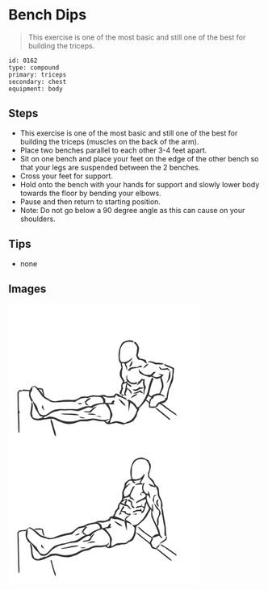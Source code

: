 # Bench Dips
> This exercise is one of the most basic and still one of the best for building the triceps.

``` 
id: 0162 
type: compound 
primary: triceps 
secondary: chest 
equipment: body 
``` 

## Steps

 - This exercise is one of the most basic and still one of the best for building the triceps (muscles on the back of the arm).
 - Place two benches parallel to each other 3-4 feet apart.
 - Sit on one bench and place your feet on the edge of the other bench so that your legs are suspended between the 2 benches.
 - Cross your feet for support.
 - Hold onto the bench with your hands for support and slowly lower body towards the floor by bending your elbows.
 - Pause and then return to starting position.
 - Note: Do not go below a 90 degree angle as this can cause on your shoulders.

## Tips

 - none

## Images

<svg width="284pt" height="208pt" viewBox="0 0 284 208" xmlns="http://www.w3.org/2000/svg">
  <g fill="#FFF">
    <path d="M0 0h284v208H0V0m169.21 57.87c-5.84 8.43-6.79 19.37-4.22 29.13.43.28 1.28.84 1.7 1.12.12 2.31.64 4.56 1.29 6.76-1.36 3.19-2.85 6.52-2.53 10.07.08 3.9 2.85 6.89 4.62 10.14-.76 2.96-3.25 5.56-2.38 8.78.9 3.22-2.04 5.69-2.63 8.69.73.92 1.48 1.82 2.26 2.71 1.72-2.68.7-6.29 2.97-8.74-.27-2.04-.78-4.05-.85-6.11 1.76-1.53 4.04-2.24 6.2-3.02-.7 3.08-1.62 6.12-1.91 9.28-.33 2.92-2.83 5.92-1.06 8.81-1.92-.22-4-1.28-5.8-.01l2.93.59c-.73.47-1.47.94-2.21 1.41-2.39-1.91-5.21-4.65-8.55-3.71-.99.94-1.81 2.04-2.7 3.08-3.12.06-6.21.85-9.34.53-1.75-.51-3.36-1.38-5.1-1.92-2.94.2-5.79 1.39-8.78 1.05-4.35-.43-8.83-.68-13.03.79-3.91 1.4-8.18-.21-12.11 1.14-2.67 1.18-4.97 3.13-7.83 3.91-3.59 1.38-7.46.42-11.18.55-6.37-.27-12.64 1.01-18.9 1.99-6.46.64-11.21-4.34-16.53-7.08-.59-3.73-1.63-7.36-2.38-11.05-2.28-1.07-4.76-1.61-7.29-1.39-1.46-1.14-2.93-2.25-4.41-3.36-1.45.35-2.92.61-4.3 1.19-1.49 1.49-2.38 3.45-3.59 5.15-3.54-.33-7.09-.65-10.64-.77l-.48 2.08c3.49-.2 6.99.16 10.48.17-.13 2.39-.3 4.78-.39 7.18 1.31 3.2 2.14 6.67 4.65 9.22.35-.83.69-1.67 1.03-2.51-2.33-3.74-5.37-8.72-2.39-12.95 1.57-2.01 1.76-4.55 1.92-7 .83-.16 2.51-.47 3.34-.63 3.45 3.87 6.83 7.84 9.48 12.31 2.57 4.25 7.28 6.22 11.36 8.64 3.58 3.15 8.66 2.47 13.06 2.41 8.66-.77 17.37-.93 26.05-.51 5.21-4.22 11.99-7.13 18.81-5.82 5.83-2.6 12.49-2.1 18.67-1.34 3.73.94 4.27 5.03 4.63 8.24-6.23.91-12.71 1.59-18.2 4.93-4.13.17-8.49-.11-12.33 1.7-3.44 1.26-6.83 3.25-10.61 3.02-5.67-.28-11.34-.04-17.01.08-6.5-.39-13.49-.67-19.21 2.99-4.39 2.63-9.19 8-14.73 5.24-3.63-.99-4.52-4.98-5.52-8.07-.46-4.87-4.31-8.37-6.98-12.16-.26.96-.53 2.03.1 2.92 1.41 2.93 2.78 5.91 3.54 9.1 3.01 3.1 3.8 7.8 7.29 10.49.85.78 4.06-.2 3.33 1.55-4.71 1.87-10.54 3.41-14.81-.27-.25-1.5-.45-3.03-.61-4.55-.18.13-.53.39-.7.52.61-4.52 1.28-9.04 1.55-13.6.28-2.05-1.13-3.61-2.34-5.04 1.02 5.8-1.23 11.37-1.49 17.1-.32 3.32 1.74 6.31 4.08 8.45 3.79 2.1 8.34 2.28 12.52 1.43 5.94-1.23 12.02-2.05 18.1-1.75 2.84.68 5.01 2.86 7.77 3.75 5.82 1.98 11.71 4.84 18.02 3.61 5.38.14 9.9-3.33 15.18-3.69 3.78-.43 7.64.47 11.37-.5 2.8-.7 5.62-1.98 8.56-1.25 3.96.78 7.86 1.97 11.96 1.75 3.28-.79 4.11 3.48 7.04 3.84 4.42.85 8.66-.87 12.95-1.59 3.65.52 7.08 2.03 10.76 2.43.95 1.84 1.09.78.9-.67 4.96-1.28 10.39-1.4 14.38-5.04 1.42-2.31 3.23-4.39 4.49-6.8.99-3.14 1.1-6.73 3.61-9.15l.12-2.69c3.88-3.19 6.76-7.33 10.04-11.09 1.87 1.58 5.12 2.87 4.58 5.87.04 1.41.07 2.83.09 4.25 5.24 1.24 12.97.84 14.75-5.32 4.33.81 7.2 4.46 10.78 6.71 5.33 3.48 10.19 7.69 15.81 10.72-.67-2.91-3.6-4.09-5.73-5.75-5.87-3.93-11.29-8.47-17.18-12.36 1.92-.66 3.96-1.1 5.72-2.16 1.27-1.33 2.32-2.86 3.52-4.26.04-4.56 1.94-8.9 1.93-13.5 2.15-3.73 3.12-7.99 5.08-11.82 2.19-4.52.99-9.59 2.1-14.33.4-2.12.35-4.28.42-6.43-4.73-2.22-9.46-4.5-14.37-6.26-.13.21-.39.63-.52.83 2.67 4.5 9.05 3.56 12.79 6.84-.4 5.56-.1 11.37-2.29 16.62-1.32 3.16-1.88 6.57-3.13 9.76-2.33 5.43-2.82 11.4-3.89 17.16-.43-.35-1.29-1.06-1.72-1.41l-.2 3.75c-2.75 1.95-6.2 2.36-9.3 3.46-2.16 1.55-3.34 4.05-4.82 6.19-2.61.06-5.21.17-7.81.1-.84-3.55.1-7.01 1.18-10.38 2.02-.76 3.75-1.98 4.07-4.29 3.12-2.22 7.07-2.47 10.73-1.78 1.9.57 3.69 2.13 5.77 1.21-2.11-1.33-4.34-2.45-6.54-3.62.96-4.14 4.85-7.29 4.3-11.79.37-4.39-1.55-8.43-2.88-12.5 1.1-1.41 2.17-2.85 3.21-4.31-2.74-.14-5.41-.72-8.06-1.37 1.45 1.04 2.97 1.97 4.47 2.95-3.99 2.23-9.34 3.15-13.09-.07 1.77-1.73 3.57-3.48 4.74-5.69-3.26-.55-5.15 2.24-7.09 4.31-3.44.57-6.98.53-10.26-.77-2.14-1.47-3.99-3.3-6.06-4.87-.52-.96-1.05-1.9-1.59-2.84-.04 2.26-.01 4.84 1.82 6.48 4.16 3.19 9.39 4.19 14.25 5.84 4.26-3.17 7.62 3.37 12.05 2.33.94-.36 2.82-1.07 3.76-1.43.43 3.02 1.18 5.97 2.12 8.87 1.2 5.14-1.79 9.68-3.51 14.29-4.44-.13-8.81 1.32-12.06 4.4-1.19-.89-2.37-1.77-3.59-2.61 2.11-7.41 3.31-15.1 6.45-22.15.93-1.24-.22-3.76-1.91-2.94-1.88 3.42-2.65 7.44-4.17 11.08-1.35 11.46-6.55 22.22-14.01 30.95-.86 1.33-2.52 1.35-3.88 1.76-2.23-5.63-7.52-8.77-12.65-11.38-.77.47-1.53.95-2.29 1.43.59.43 1.77 1.3 2.35 1.73.05 5.01-.36 10.05.26 15.05 1.01-4.52 1.09-9.22 2.61-13.62 4.47 2.22 6.89 6.65 9.72 10.52-1.54 5.36-3.64 10.93-8.03 14.63-2.71 2.71-6.66 3.28-9.86 5.21-4.5-.49-8.62-2.94-13.2-2.71-3.03 0-5.65 1.75-8.46 2.64-1.54-5.12 4.55-9.09 2.68-14.21-1.49-4.84-3.61-9.49-5.86-14.02 2.94.51 5.92.68 8.89.25-.3-.78-.6-1.55-.89-2.32.23-.98 3.2-2.73.58-2.97-2.03-1.35-2.87 2.33-4.25 3.31-2.95.3-5.93.56-8.8-.42-.01-1.67-.05-3.34-.08-5-1.31-1.49-2.63-2.96-4.02-4.36 2.71.74 5.41 1.57 8.21 1.95 3.31.43 6.64-.82 9.9.18.51-1.48 1.31-2.82 2.32-4.01 1.62 1.41 3.39 2.72 5.57 3.04 3.86.64 6.96 3.21 10.64 4.39l-2.23-3.22c-1.46-.48-2.93-.93-4.41-1.32.11-.69.33-2.07.45-2.76 1.77.15 3.52.44 5.28.7-.4-.7-1.21-2.1-1.61-2.8.83-2.36 1.85-4.64 2.94-6.89 3.34 1.47 3.24 6.03 6.59 7.31-.32-4.17-3.36-7.64-7.44-8.49.09-2.03.24-4.07.45-6.1 1.48 1.18 2.96 2.38 4.32 3.71.72.03 2.15.11 2.87.14-1.49-2.42-3.93-3.92-6.36-5.26-.4-1.01-.79-2.02-1.17-3.03-1.39.6-2.77 1.23-4.12 1.9 1.64-3.76-2.58-5.62-3.26-8.93-.56-3.74-.24-7.56.71-11.21.77-2.81-.59-5.59-1.06-8.33.88 0 2.64.01 3.52.02 1.8 1.77 1.65 4.75 3.33 6.71.09.85.27 2.53.37 3.37 1.74-2.81.61-6.34-1.17-8.84 3.18-3.31 9.37-4.65 9.42-10.11-3.68 4.87-10.11 8.46-16.21 6.54-3.78-5.22-1.71-12.08-1.41-18.01 1.21-3.93 3.14-8.02 6.83-10.19a15.32 15.32 0 0 1 12.27-.38c.44-1.07.75-2.18 1.09-3.28l-.45 1.36c-5.51-3.24-11.82-.94-16.77 2.17m17.01-.11c2.46 2.06 4.92 4.71 5.15 8.08-.49 3.54-.31 7.23-1.61 10.62.77 2.1 1.48 4.24 2.65 6.17 2.27.84 4.79.8 7.03 1.77 2.28 1.22 3.6 3.9 6.16 4.63.1-2.02-1.01-3.75-1.75-5.54-3.02-.82-6.04-1.66-9.12-2.24-.87-1.55-1.76-3.09-2.65-4.63 1.34-3.41 1.82-7.07 2.03-10.71-.47-3.7-2.96-6.81-5.55-9.34-.78.39-1.56.78-2.34 1.19m-2.07 26.58c-1.84 3.07-3.67 6.19-4.83 9.58 4.28-.81 5.27-5.88 4.83-9.58m22.42 2.26c1.79.29 3.59.41 5.38.72 3.01.96 5.73 3.13 9.05 2.82 3.35-.27 7.04.99 10.05-.99-3.86-1.35-7.92-1.29-11.92-1.59-4.12-1.21-8.36-3.29-12.56-.96m-6.04 9.59c3.01-1.9 5.72-4.34 7.85-7.19-3.87.58-6.6 3.64-7.85 7.19m-10.32-1.45l.08-1.07c-3.06.76-6.33.29-9.3 1.35-1.46 1.26-2.65 2.79-3.92 4.23.62.14 1.86.43 2.48.57 1.33-1.05 2.65-2.12 3.94-3.23 5.73-.47 11.19-2.99 16.98-2.39-1.82-.21-2.89-1.09-3.21-2.65-2.38 1.01-4.73 2.06-7.05 3.19m33.3-1.57c.75 1.58 1.36 3.24 2.36 4.68 3.46.45 6.99.46 10.43-.22 1.09.94 2.2 1.86 3.35 2.74-1.67 6.09-1.35 12.86-5.35 18.12 2.54-1.6 3.79-4.4 5.27-6.89 1.77-3.18 1.02-6.94 1.13-10.4-1.38-1.89-2.49-3.99-4.06-5.74-3.03.66-6.08 1.25-9.2 1.02a11.619 11.619 0 0 0-3.93-3.31m-46.95 22.32c1.32.85 2.59 1.78 3.78 2.81 3.66 1.51 8.2 2.53 11.51-.34-.61-.49-1.22-.98-1.82-1.46-2.79 1.8-6.22.72-9.17-.01-1.51-1.74-2.89-3.58-4.49-5.24.06-1.94.09-3.88.02-5.81-1.72 3.25-1.64 6.86.17 10.05m15.47.19c.39.64.76 1.28 1.13 1.92-.96 1.23-1.9 2.48-2.78 3.77 3.8-1.46 6.69-4.5 8.75-7.94.45.54.9 1.08 1.36 1.62-2.07 4.18 1.77 7.92.63 12.07-.34 2.49-.4 5-.47 7.51l1.25-.05c.18-3.71.71-7.44 2.59-10.69-2.83-3.35-2.25-7.68-1.94-11.71l.27-.21-2.43.52c-3.7-3.46-4.29 4.81-8.36 3.19m-7.72 11.72c2.88 3.56 8.03 2.33 10.72-.8 2.18-.04 4.43-.3 6.21-1.73-2.41-.36-4.83-.51-7.26-.68-2.2 3.36-6.06 3.48-9.67 3.21m-171 5.75c.06 10.29.52 20.57.46 30.86.71 9.12.58 18.29.94 27.43h1.57c-.04-9.19.11-18.38-.73-27.54 1.05-1.38 1.68-3.43.04-4.62-.48-7.43-.24-14.88-.42-22.31.07-1.83-.22-3.76.45-5.5.71-2.07 3.41-.79 4.92-1.29-.52-.66-1.03-1.32-1.55-1.98-2.92-.13-5.63 1.94-5.68 4.95m171.71-.12c3.59 1.21 7.19.21 10.04-2.12 1.55 1.06 3.08 2.68 5.13 1.74a189.56 189.56 0 0 1-4.23-4.28c-3.2 2.59-7.2 3.28-10.94 4.66m-3.4 7.53c3.37-2.27 7.98-3.33 10.19-6.93-4.21.83-8.06 3.11-10.19 6.93m-67.12 4.47c-1.12-.01-2.24-.03-3.35-.04l2.72.07-3.09 3.41c1.18-.91 2.27-1.95 3.34-2.99-.76 3.34 1.72 6.37 5.18 5.47-1.4-1.32-3.18-2.32-4.07-4.1 1.73-2.27 4.21-3.75 6.44-5.46l.16-1.9c-2.78 1.32-5.97 2.54-7.33 5.54m48.77-4c2.75 4.27 6.06 8.43 10.61 10.87-.15-.57-.46-1.69-.62-2.25-2.86-3.34-6.04-6.57-9.99-8.62m-60.98 7.61c2.47.58 5.16 1.01 7.45-.37-2.43-1.29-5.07-.64-7.45.37m-51.47 1.61c-.47 1.21-.94 2.43-1.42 3.65 1.23 1.8 2.54 3.55 3.84 5.31-.78-3-1.67-5.96-2.42-8.96m166.88 4.24c6.62 6.54 14.42 11.73 21.29 17.99.56-.04 1.67-.11 2.23-.15-4.71-4.87-10.4-8.64-15.49-13.08-2.53-1.79-4.62-4.79-8.03-4.76M62.87 171.24c-.06.94-.16 2.81-.21 3.74 1.39 5.4 3.16 10.69 4.55 16.08.64 2.16.96 4.73 3.15 5.96.63-4.55-1.68-8.76-2.68-13.09-1.54-4.25-1.61-9.23-4.81-12.69z"/>
    <path d="M45.06 126.74c1.45.34 2.91.68 4.37 1.01.79 2.86 1.55 5.72 2.32 8.58-1.44-3.72-4.22-6.55-6.69-9.59zM204.71 142.25c1.1-1.82 2.13-3.69 3.37-5.43 1.48.9 2.88 1.95 4.28 2.99-.75.71-1.5 1.41-2.24 2.12-.24 1.35-.48 2.71-.74 4.06-1.55-1.26-3.09-2.53-4.67-3.74zM124.83 154.19c5.87-3.31 12.4-5.82 19.27-5.14 2.91 3.92 6.48 7.9 7 12.97.8 3.04.03 6.11-.58 9.11-2.87.5-5.66 1.46-8.58 1.66-4.75-.05-9.29-1.7-14.01-2.01-5.01-.57-9.85 1.4-14.85 1.19-2.56.07-5.22-.3-7.68.61-7.23 2.94-15.34 3.13-22.94 1.73-6.8-1.36-12.48-6.21-19.56-6.52-3.61-1-6.43 2.92-9.95 2.1-.2-.35-.59-1.06-.78-1.41 6.63-1.23 11.07-7.18 17.72-8.31 3.03-.52 5.96-2.01 9.09-1.71 5.34.38 10.68-.51 16.02.07 3.63-.03 7.34 1.98 10.86.34 3.12-1.3 6.42-2.17 9.47-3.64 3.28-1.6 7.26-1.33 10.42.42-1.94 1.07-3.45 2.69-5.12 4.11-3.13.42-6.32-.06-9.46.38 3.45 1.53 7.26 1.49 10.95 1.66 1.41-1.5 2.74-3.08 4.09-4.63 2.09-1.24 3.66-3.11 5.27-4.88-1.24.54-3.73 1.63-4.97 2.17l1.08.87c-.92-.38-1.85-.76-2.76-1.14m-47.43 9.23c6.98 2.17 14.39 1.14 21.54 2.07 2.08.25 4.19.27 6.28.17-4.04-2.14-8.76-2.16-13.21-2.28-4.87-.01-9.74-.16-14.61.04m39.32.57c4.45.91 9.04 1 13.57 1.2-3.97-2.63-9.13-1.89-13.57-1.2m13.7 2.97c2.3.86 4.69 1.45 7.11 1.87l.12-.96c-2.41-.28-4.8-1.83-7.23-.91m-25.37 1.06c2.33 2.61 6.09 2.21 9.26 2.61-2.64-2.03-6.1-2.21-9.26-2.61zM144.33 174.65c2.14-.96 4.22-2.06 6.35-3.06-.65 2.19-2.34 3.65-3.95 5.13l-2.4-2.07z"/>
  </g>
  <g fill="#333">
    <path d="M169.21 57.87c4.95-3.11 11.26-5.41 16.77-2.17l.45-1.36c-.34 1.1-.65 2.21-1.09 3.28a15.32 15.32 0 0 0-12.27.38c-3.69 2.17-5.62 6.26-6.83 10.19-.3 5.93-2.37 12.79 1.41 18.01 6.1 1.92 12.53-1.67 16.21-6.54-.05 5.46-6.24 6.8-9.42 10.11 1.78 2.5 2.91 6.03 1.17 8.84-.1-.84-.28-2.52-.37-3.37-1.68-1.96-1.53-4.94-3.33-6.71-.88-.01-2.64-.02-3.52-.02.47 2.74 1.83 5.52 1.06 8.33-.95 3.65-1.27 7.47-.71 11.21.68 3.31 4.9 5.17 3.26 8.93 1.35-.67 2.73-1.3 4.12-1.9.38 1.01.77 2.02 1.17 3.03 2.43 1.34 4.87 2.84 6.36 5.26-.72-.03-2.15-.11-2.87-.14-1.36-1.33-2.84-2.53-4.32-3.71-.21 2.03-.36 4.07-.45 6.1 4.08.85 7.12 4.32 7.44 8.49-3.35-1.28-3.25-5.84-6.59-7.31-1.09 2.25-2.11 4.53-2.94 6.89.4.7 1.21 2.1 1.61 2.8-1.76-.26-3.51-.55-5.28-.7-.12.69-.34 2.07-.45 2.76 1.48.39 2.95.84 4.41 1.32l2.23 3.22c-3.68-1.18-6.78-3.75-10.64-4.39-2.18-.32-3.95-1.63-5.57-3.04-1.01 1.19-1.81 2.53-2.32 4.01-3.26-1-6.59.25-9.9-.18-2.8-.38-5.5-1.21-8.21-1.95 1.39 1.4 2.71 2.87 4.02 4.36.03 1.66.07 3.33.08 5 2.87.98 5.85.72 8.8.42 1.38-.98 2.22-4.66 4.25-3.31 2.62.24-.35 1.99-.58 2.97.29.77.59 1.54.89 2.32-2.97.43-5.95.26-8.89-.25 2.25 4.53 4.37 9.18 5.86 14.02 1.87 5.12-4.22 9.09-2.68 14.21 2.81-.89 5.43-2.64 8.46-2.64 4.58-.23 8.7 2.22 13.2 2.71 3.2-1.93 7.15-2.5 9.86-5.21 4.39-3.7 6.49-9.27 8.03-14.63-2.83-3.87-5.25-8.3-9.72-10.52-1.52 4.4-1.6 9.1-2.61 13.62-.62-5-.21-10.04-.26-15.05-.58-.43-1.76-1.3-2.35-1.73.76-.48 1.52-.96 2.29-1.43 5.13 2.61 10.42 5.75 12.65 11.38 1.36-.41 3.02-.43 3.88-1.76 7.46-8.73 12.66-19.49 14.01-30.95 1.52-3.64 2.29-7.66 4.17-11.08 1.69-.82 2.84 1.7 1.91 2.94-3.14 7.05-4.34 14.74-6.45 22.15 1.22.84 2.4 1.72 3.59 2.61 3.25-3.08 7.62-4.53 12.06-4.4 1.72-4.61 4.71-9.15 3.51-14.29-.94-2.9-1.69-5.85-2.12-8.87-.94.36-2.82 1.07-3.76 1.43-4.43 1.04-7.79-5.5-12.05-2.33-4.86-1.65-10.09-2.65-14.25-5.84-1.83-1.64-1.86-4.22-1.82-6.48.54.94 1.07 1.88 1.59 2.84 2.07 1.57 3.92 3.4 6.06 4.87 3.28 1.3 6.82 1.34 10.26.77 1.94-2.07 3.83-4.86 7.09-4.31-1.17 2.21-2.97 3.96-4.74 5.69 3.75 3.22 9.1 2.3 13.09.07-1.5-.98-3.02-1.91-4.47-2.95 2.65.65 5.32 1.23 8.06 1.37-1.04 1.46-2.11 2.9-3.21 4.31 1.33 4.07 3.25 8.11 2.88 12.5.55 4.5-3.34 7.65-4.3 11.79 2.2 1.17 4.43 2.29 6.54 3.62-2.08.92-3.87-.64-5.77-1.21-3.66-.69-7.61-.44-10.73 1.78-.32 2.31-2.05 3.53-4.07 4.29-1.08 3.37-2.02 6.83-1.18 10.38 2.6.07 5.2-.04 7.81-.1 1.48-2.14 2.66-4.64 4.82-6.19 3.1-1.1 6.55-1.51 9.3-3.46l.2-3.75c.43.35 1.29 1.06 1.72 1.41 1.07-5.76 1.56-11.73 3.89-17.16 1.25-3.19 1.81-6.6 3.13-9.76 2.19-5.25 1.89-11.06 2.29-16.62-3.74-3.28-10.12-2.34-12.79-6.84.13-.2.39-.62.52-.83 4.91 1.76 9.64 4.04 14.37 6.26-.07 2.15-.02 4.31-.42 6.43-1.11 4.74.09 9.81-2.1 14.33-1.96 3.83-2.93 8.09-5.08 11.82.01 4.6-1.89 8.94-1.93 13.5-1.2 1.4-2.25 2.93-3.52 4.26-1.76 1.06-3.8 1.5-5.72 2.16 5.89 3.89 11.31 8.43 17.18 12.36 2.13 1.66 5.06 2.84 5.73 5.75-5.62-3.03-10.48-7.24-15.81-10.72-3.58-2.25-6.45-5.9-10.78-6.71-1.78 6.16-9.51 6.56-14.75 5.32-.02-1.42-.05-2.84-.09-4.25.54-3-2.71-4.29-4.58-5.87-3.28 3.76-6.16 7.9-10.04 11.09l-.12 2.69c-2.51 2.42-2.62 6.01-3.61 9.15-1.26 2.41-3.07 4.49-4.49 6.8-3.99 3.64-9.42 3.76-14.38 5.04.19 1.45.05 2.51-.9.67-3.68-.4-7.11-1.91-10.76-2.43-4.29.72-8.53 2.44-12.95 1.59-2.93-.36-3.76-4.63-7.04-3.84-4.1.22-8-.97-11.96-1.75-2.94-.73-5.76.55-8.56 1.25-3.73.97-7.59.07-11.37.5-5.28.36-9.8 3.83-15.18 3.69-6.31 1.23-12.2-1.63-18.02-3.61-2.76-.89-4.93-3.07-7.77-3.75-6.08-.3-12.16.52-18.1 1.75-4.18.85-8.73.67-12.52-1.43-2.34-2.14-4.4-5.13-4.08-8.45.26-5.73 2.51-11.3 1.49-17.1 1.21 1.43 2.62 2.99 2.34 5.04-.27 4.56-.94 9.08-1.55 13.6.17-.13.52-.39.7-.52.16 1.52.36 3.05.61 4.55 4.27 3.68 10.1 2.14 14.81.27.73-1.75-2.48-.77-3.33-1.55-3.49-2.69-4.28-7.39-7.29-10.49-.76-3.19-2.13-6.17-3.54-9.1-.63-.89-.36-1.96-.1-2.92 2.67 3.79 6.52 7.29 6.98 12.16 1 3.09 1.89 7.08 5.52 8.07 5.54 2.76 10.34-2.61 14.73-5.24 5.72-3.66 12.71-3.38 19.21-2.99 5.67-.12 11.34-.36 17.01-.08 3.78.23 7.17-1.76 10.61-3.02 3.84-1.81 8.2-1.53 12.33-1.7 5.49-3.34 11.97-4.02 18.2-4.93-.36-3.21-.9-7.3-4.63-8.24-6.18-.76-12.84-1.26-18.67 1.34-6.82-1.31-13.6 1.6-18.81 5.82-8.68-.42-17.39-.26-26.05.51-4.4.06-9.48.74-13.06-2.41-4.08-2.42-8.79-4.39-11.36-8.64-2.65-4.47-6.03-8.44-9.48-12.31-.83.16-2.51.47-3.34.63-.16 2.45-.35 4.99-1.92 7-2.98 4.23.06 9.21 2.39 12.95-.34.84-.68 1.68-1.03 2.51-2.51-2.55-3.34-6.02-4.65-9.22.09-2.4.26-4.79.39-7.18-3.49-.01-6.99-.37-10.48-.17l.48-2.08c3.55.12 7.1.44 10.64.77 1.21-1.7 2.1-3.66 3.59-5.15 1.38-.58 2.85-.84 4.3-1.19 1.48 1.11 2.95 2.22 4.41 3.36 2.53-.22 5.01.32 7.29 1.39.75 3.69 1.79 7.32 2.38 11.05 5.32 2.74 10.07 7.72 16.53 7.08 6.26-.98 12.53-2.26 18.9-1.99 3.72-.13 7.59.83 11.18-.55 2.86-.78 5.16-2.73 7.83-3.91 3.93-1.35 8.2.26 12.11-1.14 4.2-1.47 8.68-1.22 13.03-.79 2.99.34 5.84-.85 8.78-1.05 1.74.54 3.35 1.41 5.1 1.92 3.13.32 6.22-.47 9.34-.53.89-1.04 1.71-2.14 2.7-3.08 3.34-.94 6.16 1.8 8.55 3.71.74-.47 1.48-.94 2.21-1.41l-2.93-.59c1.8-1.27 3.88-.21 5.8.01-1.77-2.89.73-5.89 1.06-8.81.29-3.16 1.21-6.2 1.91-9.28-2.16.78-4.44 1.49-6.2 3.02.07 2.06.58 4.07.85 6.11-2.27 2.45-1.25 6.06-2.97 8.74-.78-.89-1.53-1.79-2.26-2.71.59-3 3.53-5.47 2.63-8.69-.87-3.22 1.62-5.82 2.38-8.78-1.77-3.25-4.54-6.24-4.62-10.14-.32-3.55 1.17-6.88 2.53-10.07-.65-2.2-1.17-4.45-1.29-6.76-.42-.28-1.27-.84-1.7-1.12-2.57-9.76-1.62-20.7 4.22-29.13M45.06 126.74c2.47 3.04 5.25 5.87 6.69 9.59-.77-2.86-1.53-5.72-2.32-8.58-1.46-.33-2.92-.67-4.37-1.01m159.65 15.51c1.58 1.21 3.12 2.48 4.67 3.74.26-1.35.5-2.71.74-4.06.74-.71 1.49-1.41 2.24-2.12-1.4-1.04-2.8-2.09-4.28-2.99-1.24 1.74-2.27 3.61-3.37 5.43m-79.88 11.94c.91.38 1.84.76 2.76 1.14l-1.08-.87c1.24-.54 3.73-1.63 4.97-2.17-1.61 1.77-3.18 3.64-5.27 4.88-1.35 1.55-2.68 3.13-4.09 4.63-3.69-.17-7.5-.13-10.95-1.66 3.14-.44 6.33.04 9.46-.38 1.67-1.42 3.18-3.04 5.12-4.11-3.16-1.75-7.14-2.02-10.42-.42-3.05 1.47-6.35 2.34-9.47 3.64-3.52 1.64-7.23-.37-10.86-.34-5.34-.58-10.68.31-16.02-.07-3.13-.3-6.06 1.19-9.09 1.71-6.65 1.13-11.09 7.08-17.72 8.31.19.35.58 1.06.78 1.41 3.52.82 6.34-3.1 9.95-2.1 7.08.31 12.76 5.16 19.56 6.52 7.6 1.4 15.71 1.21 22.94-1.73 2.46-.91 5.12-.54 7.68-.61 5 .21 9.84-1.76 14.85-1.19 4.72.31 9.26 1.96 14.01 2.01 2.92-.2 5.71-1.16 8.58-1.66.61-3 1.38-6.07.58-9.11-.52-5.07-4.09-9.05-7-12.97-6.87-.68-13.4 1.83-19.27 5.14m19.5 20.46l2.4 2.07c1.61-1.48 3.3-2.94 3.95-5.13-2.13 1-4.21 2.1-6.35 3.06z"/>
    <path d="M186.22 57.76c.78-.41 1.56-.8 2.34-1.19 2.59 2.53 5.08 5.64 5.55 9.34-.21 3.64-.69 7.3-2.03 10.71.89 1.54 1.78 3.08 2.65 4.63 3.08.58 6.1 1.42 9.12 2.24.74 1.79 1.85 3.52 1.75 5.54-2.56-.73-3.88-3.41-6.16-4.63-2.24-.97-4.76-.93-7.03-1.77-1.17-1.93-1.88-4.07-2.65-6.17 1.3-3.39 1.12-7.08 1.61-10.62-.23-3.37-2.69-6.02-5.15-8.08zM184.15 84.34c.44 3.7-.55 8.77-4.83 9.58 1.16-3.39 2.99-6.51 4.83-9.58zM206.57 86.6c4.2-2.33 8.44-.25 12.56.96 4 .3 8.06.24 11.92 1.59-3.01 1.98-6.7.72-10.05.99-3.32.31-6.04-1.86-9.05-2.82-1.79-.31-3.59-.43-5.38-.72zM200.53 96.19c1.25-3.55 3.98-6.61 7.85-7.19-2.13 2.85-4.84 5.29-7.85 7.19zM190.21 94.74c2.32-1.13 4.67-2.18 7.05-3.19.32 1.56 1.39 2.44 3.21 2.65-5.79-.6-11.25 1.92-16.98 2.39-1.29 1.11-2.61 2.18-3.94 3.23-.62-.14-1.86-.43-2.48-.57 1.27-1.44 2.46-2.97 3.92-4.23 2.97-1.06 6.24-.59 9.3-1.35l-.08 1.07zM223.51 93.17c1.55.8 2.87 1.92 3.93 3.31 3.12.23 6.17-.36 9.2-1.02 1.57 1.75 2.68 3.85 4.06 5.74-.11 3.46.64 7.22-1.13 10.4-1.48 2.49-2.73 5.29-5.27 6.89 4-5.26 3.68-12.03 5.35-18.12-1.15-.88-2.26-1.8-3.35-2.74-3.44.68-6.97.67-10.43.22-1-1.44-1.61-3.1-2.36-4.68zM176.56 115.49c-1.81-3.19-1.89-6.8-.17-10.05.07 1.93.04 3.87-.02 5.81 1.6 1.66 2.98 3.5 4.49 5.24 2.95.73 6.38 1.81 9.17.01.6.48 1.21.97 1.82 1.46-3.31 2.87-7.85 1.85-11.51.34a33.35 33.35 0 0 0-3.78-2.81z"/>
    <path d="M192.03 115.68c4.07 1.62 4.66-6.65 8.36-3.19l2.43-.52-.27.21c-.31 4.03-.89 8.36 1.94 11.71-1.88 3.25-2.41 6.98-2.59 10.69l-1.25.05c.07-2.51.13-5.02.47-7.51 1.14-4.15-2.7-7.89-.63-12.07-.46-.54-.91-1.08-1.36-1.62-2.06 3.44-4.95 6.48-8.75 7.94.88-1.29 1.82-2.54 2.78-3.77-.37-.64-.74-1.28-1.13-1.92z"/>
    <path d="M184.31 127.4c3.61.27 7.47.15 9.67-3.21 2.43.17 4.85.32 7.26.68-1.78 1.43-4.03 1.69-6.21 1.73-2.69 3.13-7.84 4.36-10.72.8zM13.31 133.15c.05-3.01 2.76-5.08 5.68-4.95.52.66 1.03 1.32 1.55 1.98-1.51.5-4.21-.78-4.92 1.29-.67 1.74-.38 3.67-.45 5.5.18 7.43-.06 14.88.42 22.31 1.64 1.19 1.01 3.24-.04 4.62.84 9.16.69 18.35.73 27.54h-1.57c-.36-9.14-.23-18.31-.94-27.43.06-10.29-.4-20.57-.46-30.86zM185.02 133.03c3.74-1.38 7.74-2.07 10.94-4.66 1.38 1.45 2.8 2.87 4.23 4.28-2.05.94-3.58-.68-5.13-1.74-2.85 2.33-6.45 3.33-10.04 2.12z"/>
    <path d="M181.62 140.56c2.13-3.82 5.98-6.1 10.19-6.93-2.21 3.6-6.82 4.66-10.19 6.93zM114.5 145.03c1.36-3 4.55-4.22 7.33-5.54l-.16 1.9c-2.23 1.71-4.71 3.19-6.44 5.46.89 1.78 2.67 2.78 4.07 4.1-3.46.9-5.94-2.13-5.18-5.47-1.07 1.04-2.16 2.08-3.34 2.99l3.09-3.41-2.72-.07c1.11.01 2.23.03 3.35.04zM163.27 141.03c3.95 2.05 7.13 5.28 9.99 8.62.16.56.47 1.68.62 2.25-4.55-2.44-7.86-6.6-10.61-10.87zM102.29 148.64c2.38-1.01 5.02-1.66 7.45-.37-2.29 1.38-4.98.95-7.45.37zM50.82 150.25c.75 3 1.64 5.96 2.42 8.96-1.3-1.76-2.61-3.51-3.84-5.31.48-1.22.95-2.44 1.42-3.65zM217.7 154.49c3.41-.03 5.5 2.97 8.03 4.76 5.09 4.44 10.78 8.21 15.49 13.08-.56.04-1.67.11-2.23.15-6.87-6.26-14.67-11.45-21.29-17.99zM77.4 163.42c4.87-.2 9.74-.05 14.61-.04 4.45.12 9.17.14 13.21 2.28-2.09.1-4.2.08-6.28-.17-7.15-.93-14.56.1-21.54-2.07zM116.72 163.99c4.44-.69 9.6-1.43 13.57 1.2-4.53-.2-9.12-.29-13.57-1.2zM130.42 166.96c2.43-.92 4.82.63 7.23.91l-.12.96c-2.42-.42-4.81-1.01-7.11-1.87zM105.05 168.02c3.16.4 6.62.58 9.26 2.61-3.17-.4-6.93 0-9.26-2.61zM62.87 171.24c3.2 3.46 3.27 8.44 4.81 12.69 1 4.33 3.31 8.54 2.68 13.09-2.19-1.23-2.51-3.8-3.15-5.96-1.39-5.39-3.16-10.68-4.55-16.08.05-.93.15-2.8.21-3.74z"/>
  </g>
</svg>

<svg width="284pt" height="208pt" viewBox="0 0 284 208" xmlns="http://www.w3.org/2000/svg">
  <g fill="#FFF">
    <path d="M0 0h284v208H0V0m184.64 27.49c-3.49 7.54-5.16 16.87-1.53 24.66-4.02.4-7.3 3.28-10.08 6-.57 3.18-.82 6.5-2.43 9.38-2.94 4.77-.19 10.71-2.42 15.69-1.01 2.4-3.13 4.06-4.57 6.18-.79 2.1-1.05 4.36-1.68 6.51-1.15 1.72-3.28 2.81-3.7 4.98-.49 2.47-1.85 4.58-3.27 6.6a13.8 13.8 0 0 0-3.74.54c-1.3 1.91-2.13 4.45-4.77 4.78-4.17 2.28-8.95 1.04-13.34 1.65-5.99 3.69-13.64 2.27-19.48 6.22-3.21 1.9-7.37 1.1-10.47 3.3-4.33 2.86-7.72 7.74-13.29 8.25-6.91.76-13.47 3.16-19.95 5.56-4.02 2.21-9.12 2.79-13.33.78-3.92-1.67-8.82-1.94-11.53-5.62-2.15-2.6-5.3-3.99-7.7-6.27-.53-.27-1.58-.81-2.11-1.07.08-.4.25-1.19.33-1.58-.21.33-.62.99-.83 1.32-.96-.51-1.93-1.02-2.89-1.53-2.17 1.03-5.11 1.61-4.95 4.74-.25-.27-.74-.8-.99-1.06-3.38.43-6.79.74-10.14 1.35-.96.91-1.71 2.02-2.52 3.06.27 19.36.86 38.69 1.44 58.04-.16 1.01.83 1.46 1.43 2.04.61-8.7-.5-17.37-.51-26.06-.21-8.31-.37-16.63-.41-24.94.07-3.47-1.51-7.47 1.03-10.42 3.32-1.06 6.83-1.09 10.27-.96-2.95 6.46.31 14.38 6.02 18.17 4.5 2.89 5.75 8.62 10 11.75 2.86 2.2 4.23 6.67 8.41 6.71 5.28.81 8.9-3.82 12.24-7.13 2.89-3.35 7.07-5.02 10.82-7.16 3.19-1.82 7.07-1.43 10.44-2.83 5.62-2.2 11.74-2.09 17.61-3.06 6.72-2.65 11.46-9.34 19.11-9.77.39.66.78 1.31 1.16 1.98-1.26 1.5-2.23 3.32-3.83 4.49-2.73.78-5.58.93-8.33 1.61.36.24 1.09.7 1.45.94 3.38-.01 6.85-.57 9.99-1.81 1.57-4.11 4.53-7.36 7.03-10.91-2.52 1.25-4.43 3.34-6.34 5.35.19-.73.58-2.2.78-2.93l.36.29c4.1-4.6 9.96-7.18 15.76-8.9 4.68 3.23 9.09 7.28 11.19 12.68.94 3.68.34 7.53.3 11.27-.78.92-1.55 1.85-2.3 2.79l-2.67-1.74c1.04-.66 2.08-1.32 3.14-1.96.23-.95.46-1.91.7-2.85-4.82 5.7-12.84 3.89-19.37 4.4-4.67.03-8.32 3.25-12.68 4.36-4.07 1.21-8.47 1.65-12.08 4.05-8.69 5.36-19.51 7.51-29.42 4.59-4.38-1.36-9.08-1.39-13.53-.34-2.93 1.88-5.82 4.73-9.65 3.93-.85.5-1.7 1.01-2.54 1.52-2.18.23-4.12 1.23-6 2.27-1.9-.47-3.79-.96-5.64-1.58-.49-1.04-.98-2.09-1.47-3.13-1.82-4.15-1.47-8.76-1.97-13.16-.09-2.38-1.4-4.64-3.71-5.49 2.25 5.84 1.75 12.13 2.95 18.16.36 2.84 2.77 4.8 4.9 6.42 12.21 3.86 22.29-9.91 34.48-6.29 4.56 1.49 9.36 2.02 14.14 2 4.45.24 8.52-1.84 12.69-3.05 3-1.64 5.77-3.72 8.98-5.01 3.94-2.29 8.94-1.21 12.67-4.01 6.41-4.28 14.46-1.42 21.41-4.01 1.63 1.01 3.12 2.6 5.17 2.6 5.97.41 10.21-5.34 16.29-4.62 3.02-1.46 6.46-.81 9.65-1.55 1.68-.93 3.09-2.29 4.79-3.18 1.98-.88 4.44-1.15 5.68-3.15 2.01-2.82 2.97-6.27 4.02-9.52-.4-3.68.47-7.14 1.21-10.68 4.81-3.61 9.4-7.59 13.39-12.11 3.1-4.14 4.95-9.04 7.74-13.37 1.46 5.02-.74 10.77 2.59 15.26 2.97 7.35 7.11 14.27 8.89 22.07-3.94-.22-7.19 1.81-9.66 4.71-4.77-3.99-10.31-7-14.86-11.26-1.98-1.64-3.61-4.12-6.43-4.23 5.27 7.36 13.55 11.5 20.65 16.8-.9 2.24-1.97 4.4-2.89 6.63-4.36-3.83-9.05-7.24-13.52-10.94-2.15-1.65-4.15-3.79-7.02-4.04 4.11 4.6 9.41 7.89 14.09 11.86 2.98 2.67 7.22 4.54 8.29 8.74.59 3.52 4.8 3.53 7.54 4.15 2.73-1.8 5.13-4.37 5.67-7.72-2.23 1.78-3.95 4.09-5.91 6.14a94.38 94.38 0 0 1-4.58-2.08c-.76-1.91-1.72-3.76-2.34-5.73.74-2.29 2-4.38 2.87-6.63l-1.91-.86c3.79 0 7.11-2.06 10.66-3.12 1.62 1.18 2.75 4.01 5.12 3.23-.85-1.55-2.04-2.87-3.16-4.22-.99-4.55-1.69-9.33-4.32-13.28 3.13-3.12 1.14-7.83 1.83-11.67.72-2.57 2.14-4.86 3.1-7.34-.5-1.66-.52-3.57-1.75-4.91-2.53-3.58-5.16-7.13-8.33-10.18.02-3.26.08-6.55.6-9.78 1.11-1.09 2.38-2.01 3.53-3.06-1.35.35-2.69.76-4.01 1.18-.81 2.44-1.78 4.9-1.93 7.5 2.2 5.46 4.23 11.64 9.19 15.23.48 3.41.06 6.86-1.55 9.94-1.73 3.01-1.27 6.52-.77 9.79-.38.63-.77 1.26-1.16 1.89-1.07-3.7-3.31-6.89-4.6-10.51-1.59-3.75-1.85-7.86-2.68-11.81.79 1.11 1.59 2.21 2.4 3.32-.29-4.4.33-9.05-1.71-13.13-.3 2.72-.09 5.45.04 8.17-4.09-3.15-5.67-8.11-7.5-12.7-1.14-2.74-.48-5.75-.54-8.61.97.61 1.94 1.23 2.9 1.85.72 1.33 1.48 2.65 2.33 3.9-.22-3.93-.64-8.47-3.8-11.21.2 1.48.43 2.97.68 4.45-1.22-.43-2.44-.83-3.67-1.22-1.35-1.96-2.79-3.9-3.61-6.15-.63-3.53 1.19-6.75 2.23-10a91.67 91.67 0 0 0-3.2 2.39c-.96-.71-1.9-1.43-2.83-2.18 2.48-4.07 5.54-8.2 5.98-13.09-3.05 2.42-4.75 6.59-8.86 7.51-2.95.58-6.54 1.69-9.23-.11-2.15-4.59-1.06-9.7-1.04-14.55-.2-3.72 1.88-6.97 3.7-10.03 3.85-5.11 11.16-5.23 16.75-3.34 5.66 4.23 7.35 12.92 3.67 18.91.17 2.67-.96 5.73 1.09 7.94 3.37 3.48 6.89 7.12 8.3 11.91-2.73-1.21-5.44-2.48-8.32-3.26 1 4.3 6.48 3.65 9.63 5.36.12-.42.34-1.25.45-1.66 1.54 3.19 3.31 6.53 3.05 10.19-.23 4.61 2.77 8.44 4.5 12.47 1.15 3.91-.3 8.1 1.03 11.99.81 2.96.36 6.1 1.24 9.05 1.36 4.39 1.27 9.06 2.42 13.51 1.58 5.21.76 10.71 1.05 16.07.63.1 1.9.31 2.53.41-.55 1.96-.42 4.5-2.4 5.7-2.9 1.83-5.77 3.73-8.02 6.37 3.67-1.06 6.91-3.25 9.88-5.56 3.09-3.32.08-7.32.27-11.08-.06-7.43-1.36-14.78-2.74-22.06-1.24-5-.92-10.31-2.95-15.13 1.76-6.69-1.79-13.01-4.38-18.94-.48-3.8-.11-7.83-1.62-11.44-2.12-2.33-5.47-3.85-5.92-7.32-.93-3.94-4.82-5.86-7.4-8.59-1.2-5.09 2.3-9.55 2.21-14.59.8-3.76-1.85-6.92-3.57-9.99-3.63-1.42-6.95-3.98-11.01-3.9-4.81.75-10.23 2.61-12.26 7.47m38.68 65.84c-.12-2.3-.9-4.45-1.89-6.5.66-1.44 2.18-2.95.87-4.51-4.37 2.65-2.74 8.63 1.02 11.01M38.3 127.51c3.69-.06 7.4-.5 11.08-.02 1.23 3.31.88 7.57 4.1 9.78-.71-3.5-1.62-6.96-2.32-10.47-1.94-.76-3.93-1.76-6.09-1.38-2.33.42-5.44-.45-6.77 2.09m78.41 20.06c4.3-.23 8.53-1.01 12.78-1.66-3.87-2.71-9.01-.2-12.78 1.66m108.57 1.48c1.77 2.18 4.23 3.59 6.79 4.65 5.87 4.26 11.71 8.57 17.77 12.54l-.32-2.26c-6.03-3.68-11.26-8.6-17.58-11.79-2.03-1.43-4-3.2-6.66-3.14m-147.59 6.08c1.08.33 2.14.92 3.31.69 4.92-.49 9.82-1.26 14.65-2.35 3.28-.57 6.66-.79 9.77-2.08-9.54-1.8-18.39 3.03-27.73 3.74m28.56-.92c2.95 1.03 6.1.58 9.12.16-2.89-1.32-6.11-.55-9.12-.16m113.43 2.05c5.41 4.55 11.08 8.79 16.55 13.26 2.14 1.68 4.18 3.78 6.97 4.31-.91-1.4-1.99-2.69-3.34-3.68-5.47-4.21-10.81-8.57-16.23-12.84-1.18-.74-2.39-2.2-3.95-1.05M62.4 173.35c2.48 7.75 4.02 15.87 7.15 23.38.33-.86.64-1.72.92-2.58-2.71-7.05-4.49-14.43-6.44-21.71-.55.3-1.09.6-1.63.91z"/>
    <path d="M186.15 55.14c3.93-.89 8.18-.84 11.67-3.27-.85 1.54-1.68 3.09-2.55 4.62-.01.45-.02 1.34-.03 1.79-2.64-.24-5.58.46-7.04 2.86 3.8-.93 7.69-1 11.58-1.01-1.66 3.35-1.35 6.91.12 10.27-1.43 1.12-2.75 2.37-4.08 3.61.64 1.11 1.29 2.22 1.96 3.31l-.33-4.74c2.2-.09 4.16.8 5.91 2.05.2 1.01.42 2.02.64 3.03-3.67 4.23-9.51 5-13.78 8.43-.19.57-.57 1.71-.75 2.28 4.65-2.47 9.32-4.98 14.36-6.61.29 1.73 1.48 3.64-.13 5.06-1.57 1.85-1.47 4.33-1.71 6.61-1.29-.38-2.57-.75-3.85-1.15.19-1.21.35-2.42.47-3.64-.61 1.06-1.12 2.18-1.57 3.31-2.51 1.04-7.51-.36-7.86 3.39 3.05-.5 6.05-1.23 9.02-2.08 1.14.84 2.29 1.65 3.45 2.45-.83 1.78-1.77 3.57-3.38 4.77-.37-1.45-.71-2.92-1.01-4.39-.49.51-.97 1.01-1.45 1.52-1.83.09-3.66.27-5.48.47-1.51 1.66-6.02.67-5.38 3.55 4.23-.65 8.91-3.44 12.97-.92l-.88 2.88c1.23-.71 2.47-1.4 3.73-2.07 2.33-4.29 3.21-9.13 4.23-13.85 1.4 2.53 2.61 5.18 4.07 7.69-1.45 4.35-4.31 8-6.46 12.01-2.08 4.15-5.94 6.92-9.08 10.2-2.52 2.54-6.2 3.14-9.62 3.23 1.18 1.22 2.35 2.44 3.54 3.65-.05 6.19-1.23 12.85-5.77 17.39-2.41 1.51-4.88 2.94-7.04 4.81-4.71 1.32-9.95-.21-14.59 1.67-2.22 1.16-4.25 2.66-6.44 3.89-2.71-4.07 1.74-8.93-.52-13.1-2.26-5.03-5.78-9.34-9.36-13.49 2.96-.19 6.04-.05 8.73-1.5-.48-.93-.96-1.86-1.43-2.78.4-.35 1.22-1.06 1.63-1.41-.72-.58-1.45-1.16-2.18-1.73a68.626 68.626 0 0 0-2.91 4.79c-2.63 1.04-5.31 2-8.18 1.92-.48-1.82-.86-3.74-1.9-5.34-1.54-1.39-3.49-2.2-5.21-3.34 3.19.14 6.39.92 9.58.34 3.1-.53 5.89-2.33 9.11-2.25.33-1.41.71-2.81 1.41-4.08 2.01.58 4.04 1.15 6.09 1.62 5-.88 9.36 2.39 14.13 3.3.47 4.8 1.96 9.41 3.21 14.04.33-4.26.04-8.51-.07-12.76 3.26.99 6.25 2.62 9.02 4.65-2.35-3.05-5.04-6.15-8.86-7.24-.49-.65-.98-1.29-1.46-1.94 2.05-3.3 5.76-4.92 7.98-8.09-2.39-.01-4.76-.34-7.1-.76-.43-1.05-.87-2.09-1.31-3.13-1.83-.26-3.66-.51-5.49-.74 1.25-1.77 2.47-3.57 3.87-5.22-.52-.72-1.04-1.43-1.55-2.14-2.67 3.38-4.08 7.45-5.66 11.39-.26.56-.78 1.67-1.04 2.23 1.8-.17 3.18-1.31 4.31-2.64l-2.29-.89c.67-.47 1.33-.93 2.01-1.39 1.35.39 2.71.76 4.08 1.12 1.19 3.39 4.87 3.53 7.89 3.79-2.07 1.78-6.03 2.28-6.2 5.52l-1.26-.08c.29.8.85 2.4 1.14 3.2-5.18-2.59-10.46-4.98-15.97-6.78 2.18-4.25 3.31-9.48 8.14-11.6l-1.6-.88c.5-1.97.93-3.96 1.38-5.94 2.76 1.36 5.65 2.39 8.52 3.5 3.86-.51 4.49 4.62 8.13 4.71-1.82-3.42-4.32-6.57-8.27-7.5 1.01-2.44 2.25-4.91 2.2-7.62-1.02-.07-3.05-.22-4.06-.29.77.86 1.61 1.66 2.47 2.45-.63.58-1.26 1.17-1.89 1.76-.12 1.3-.23 2.61-.35 3.92a51.895 51.895 0 0 0-4.62-2.83c1.22-.81 2.45-1.6 3.7-2.37.3-.53.9-1.61 1.2-2.14l-2.64.46c1.71-4.07 6.57-2.43 9.62-4.7.32.95.65 1.91.99 2.86 2.55.94 4.89 2.36 7.46 3.24-1.32-1.48-2.81-2.79-4.09-4.3l-1.96-.52c-.49-1.49-1.41-3.17-.26-4.61 1.62-4.27 3.76-8.31 6.04-12.26-1.22.43-2.8.45-3.38 1.83-1.61 2.94-3.25 5.95-4.1 9.22-2.33 1.99-4.55 4.77-8.01 4.07-.51-2.35-1.63-4.83-.72-7.23 1.95-5.31 6.3-9.3 10.88-12.39-2.95.76-5.53 2.49-8.01 4.17.62-3.73 2.81-6.54 6.26-8.01.81.18 2.43.54 3.23.72.16.54.47 1.62.62 2.17 1.06.52 2.11 1.06 3.17 1.59.18-.41.54-1.22.72-1.62-.8-.68-2.53-.7-2.47-2.02m-9.84 28.69c1.8.91 3.58 1.88 5.38 2.8.74 3.05.82 9.28 5.36 8.51 1.03-2.21-2.91-2.1-2.76-4.12-.26-1.86-.5-3.71-.95-5.53-1.45-1.04-2.81-2.19-4.13-3.38-.97.57-1.94 1.14-2.9 1.72m7.54 20.49c2.44-.75 6.71 2.56 7.36-1.05-2.47.24-4.91.68-7.36 1.05m-27.05 10.43c3.77 3.23 7.72 7.31 12.96 7.65-3.49-3.59-8.07-6.49-12.96-7.65z"/>
    <path d="M114.23 122.66c5.16-2.62 10.9-4.14 16.7-4.16 2.92.78 5.13 3.74 5.41 6.73-4.9 2.4-10.38 3.82-14.54 7.53-1.93 1.74-6.14 3.97-7.5.52-1.19-.57-2.25-1.32-3.17-2.27 1.26-2.95 3.81-5.06 5.86-7.46-.69-.22-2.07-.66-2.76-.89z"/>
    <path d="M105.12 125.48c3.09-.99 6.35-1.22 9.46-2.15-1.83 1.5-3.61 3.14-4.45 5.41-1.17 1.41-2.33 2.83-3.21 4.45.99-1.02 1.87-2.14 2.76-3.25.18 3.06 2.3 5.18 5.46 5.06-6.78 2.38-11.68 8.98-19.14 9.34-5.64 1.03-11 3.61-16.76 3.85-4.57 1.63-9.79 2.12-13.54 5.48-3.75 2.57-5.79 7.04-9.88 9.19-2.87 1.95-6.57.73-9.21-1.05-1.74-2.75-3.57-5.44-5.08-8.33-2.54-2.79-5.61-5.04-8.35-7.62-2.09-2.05-3.43-4.69-5.23-6.97-.75-3.81 1.53-7.49.26-11.24.4-.63 1.21-1.9 1.62-2.54 3.89.33 6.35 3.62 9.34 5.73 2.71 1.94 4.6 4.85 7.59 6.42 4.02 2.59 8.94 2.72 13.27 4.58 5.49-.02 10.75-1.98 16.01-3.39 6.06-2.37 12.53-3.27 18.88-4.47 2.9-3.37 6.22-6.46 10.2-8.5m-6.21 10.46c2.57-.28 5.38-.45 7.31-2.4-2.79-.81-5.36.48-7.31 2.4M48.95 148.9c-.09 1.4-.22 2.79-.36 4.19 1.51 1.06 3.07 2.05 4.66 3.01-1.5-2.36-2.96-4.74-4.3-7.2z"/>
  </g>
  <g fill="#333">
    <path d="M184.64 27.49c2.03-4.86 7.45-6.72 12.26-7.47 4.06-.08 7.38 2.48 11.01 3.9 1.72 3.07 4.37 6.23 3.57 9.99.09 5.04-3.41 9.5-2.21 14.59 2.58 2.73 6.47 4.65 7.4 8.59.45 3.47 3.8 4.99 5.92 7.32 1.51 3.61 1.14 7.64 1.62 11.44 2.59 5.93 6.14 12.25 4.38 18.94 2.03 4.82 1.71 10.13 2.95 15.13 1.38 7.28 2.68 14.63 2.74 22.06-.19 3.76 2.82 7.76-.27 11.08-2.97 2.31-6.21 4.5-9.88 5.56 2.25-2.64 5.12-4.54 8.02-6.37 1.98-1.2 1.85-3.74 2.4-5.7-.63-.1-1.9-.31-2.53-.41-.29-5.36.53-10.86-1.05-16.07-1.15-4.45-1.06-9.12-2.42-13.51-.88-2.95-.43-6.09-1.24-9.05-1.33-3.89.12-8.08-1.03-11.99-1.73-4.03-4.73-7.86-4.5-12.47.26-3.66-1.51-7-3.05-10.19-.11.41-.33 1.24-.45 1.66-3.15-1.71-8.63-1.06-9.63-5.36 2.88.78 5.59 2.05 8.32 3.26-1.41-4.79-4.93-8.43-8.3-11.91-2.05-2.21-.92-5.27-1.09-7.94 3.68-5.99 1.99-14.68-3.67-18.91-5.59-1.89-12.9-1.77-16.75 3.34-1.82 3.06-3.9 6.31-3.7 10.03-.02 4.85-1.11 9.96 1.04 14.55 2.69 1.8 6.28.69 9.23.11 4.11-.92 5.81-5.09 8.86-7.51-.44 4.89-3.5 9.02-5.98 13.09.93.75 1.87 1.47 2.83 2.18a91.67 91.67 0 0 1 3.2-2.39c-1.04 3.25-2.86 6.47-2.23 10 .82 2.25 2.26 4.19 3.61 6.15 1.23.39 2.45.79 3.67 1.22-.25-1.48-.48-2.97-.68-4.45 3.16 2.74 3.58 7.28 3.8 11.21-.85-1.25-1.61-2.57-2.33-3.9-.96-.62-1.93-1.24-2.9-1.85.06 2.86-.6 5.87.54 8.61 1.83 4.59 3.41 9.55 7.5 12.7-.13-2.72-.34-5.45-.04-8.17 2.04 4.08 1.42 8.73 1.71 13.13-.81-1.11-1.61-2.21-2.4-3.32.83 3.95 1.09 8.06 2.68 11.81 1.29 3.62 3.53 6.81 4.6 10.51.39-.63.78-1.26 1.16-1.89-.5-3.27-.96-6.78.77-9.79 1.61-3.08 2.03-6.53 1.55-9.94-4.96-3.59-6.99-9.77-9.19-15.23.15-2.6 1.12-5.06 1.93-7.5 1.32-.42 2.66-.83 4.01-1.18-1.15 1.05-2.42 1.97-3.53 3.06-.52 3.23-.58 6.52-.6 9.78 3.17 3.05 5.8 6.6 8.33 10.18 1.23 1.34 1.25 3.25 1.75 4.91-.96 2.48-2.38 4.77-3.1 7.34-.69 3.84 1.3 8.55-1.83 11.67 2.63 3.95 3.33 8.73 4.32 13.28 1.12 1.35 2.31 2.67 3.16 4.22-2.37.78-3.5-2.05-5.12-3.23-3.55 1.06-6.87 3.12-10.66 3.12l1.91.86c-.87 2.25-2.13 4.34-2.87 6.63.62 1.97 1.58 3.82 2.34 5.73 1.51.73 3.03 1.43 4.58 2.08 1.96-2.05 3.68-4.36 5.91-6.14-.54 3.35-2.94 5.92-5.67 7.72-2.74-.62-6.95-.63-7.54-4.15-1.07-4.2-5.31-6.07-8.29-8.74-4.68-3.97-9.98-7.26-14.09-11.86 2.87.25 4.87 2.39 7.02 4.04 4.47 3.7 9.16 7.11 13.52 10.94.92-2.23 1.99-4.39 2.89-6.63-7.1-5.3-15.38-9.44-20.65-16.8 2.82.11 4.45 2.59 6.43 4.23 4.55 4.26 10.09 7.27 14.86 11.26 2.47-2.9 5.72-4.93 9.66-4.71-1.78-7.8-5.92-14.72-8.89-22.07-3.33-4.49-1.13-10.24-2.59-15.26-2.79 4.33-4.64 9.23-7.74 13.37-3.99 4.52-8.58 8.5-13.39 12.11-.74 3.54-1.61 7-1.21 10.68-1.05 3.25-2.01 6.7-4.02 9.52-1.24 2-3.7 2.27-5.68 3.15-1.7.89-3.11 2.25-4.79 3.18-3.19.74-6.63.09-9.65 1.55-6.08-.72-10.32 5.03-16.29 4.62-2.05 0-3.54-1.59-5.17-2.6-6.95 2.59-15-.27-21.41 4.01-3.73 2.8-8.73 1.72-12.67 4.01-3.21 1.29-5.98 3.37-8.98 5.01-4.17 1.21-8.24 3.29-12.69 3.05-4.78.02-9.58-.51-14.14-2-12.19-3.62-22.27 10.15-34.48 6.29-2.13-1.62-4.54-3.58-4.9-6.42-1.2-6.03-.7-12.32-2.95-18.16 2.31.85 3.62 3.11 3.71 5.49.5 4.4.15 9.01 1.97 13.16.49 1.04.98 2.09 1.47 3.13 1.85.62 3.74 1.11 5.64 1.58 1.88-1.04 3.82-2.04 6-2.27.84-.51 1.69-1.02 2.54-1.52 3.83.8 6.72-2.05 9.65-3.93 4.45-1.05 9.15-1.02 13.53.34 9.91 2.92 20.73.77 29.42-4.59 3.61-2.4 8.01-2.84 12.08-4.05 4.36-1.11 8.01-4.33 12.68-4.36 6.53-.51 14.55 1.3 19.37-4.4-.24.94-.47 1.9-.7 2.85-1.06.64-2.1 1.3-3.14 1.96l2.67 1.74c.75-.94 1.52-1.87 2.3-2.79.04-3.74.64-7.59-.3-11.27-2.1-5.4-6.51-9.45-11.19-12.68-5.8 1.72-11.66 4.3-15.76 8.9l-.36-.29c-.2.73-.59 2.2-.78 2.93 1.91-2.01 3.82-4.1 6.34-5.35-2.5 3.55-5.46 6.8-7.03 10.91-3.14 1.24-6.61 1.8-9.99 1.81-.36-.24-1.09-.7-1.45-.94 2.75-.68 5.6-.83 8.33-1.61 1.6-1.17 2.57-2.99 3.83-4.49-.38-.67-.77-1.32-1.16-1.98-7.65.43-12.39 7.12-19.11 9.77-5.87.97-11.99.86-17.61 3.06-3.37 1.4-7.25 1.01-10.44 2.83-3.75 2.14-7.93 3.81-10.82 7.16-3.34 3.31-6.96 7.94-12.24 7.13-4.18-.04-5.55-4.51-8.41-6.71-4.25-3.13-5.5-8.86-10-11.75-5.71-3.79-8.97-11.71-6.02-18.17-3.44-.13-6.95-.1-10.27.96-2.54 2.95-.96 6.95-1.03 10.42.04 8.31.2 16.63.41 24.94.01 8.69 1.12 17.36.51 26.06-.6-.58-1.59-1.03-1.43-2.04-.58-19.35-1.17-38.68-1.44-58.04.81-1.04 1.56-2.15 2.52-3.06 3.35-.61 6.76-.92 10.14-1.35.25.26.74.79.99 1.06-.16-3.13 2.78-3.71 4.95-4.74.96.51 1.93 1.02 2.89 1.53.21-.33.62-.99.83-1.32-.08.39-.25 1.18-.33 1.58.53.26 1.58.8 2.11 1.07 2.4 2.28 5.55 3.67 7.7 6.27 2.71 3.68 7.61 3.95 11.53 5.62 4.21 2.01 9.31 1.43 13.33-.78 6.48-2.4 13.04-4.8 19.95-5.56 5.57-.51 8.96-5.39 13.29-8.25 3.1-2.2 7.26-1.4 10.47-3.3 5.84-3.95 13.49-2.53 19.48-6.22 4.39-.61 9.17.63 13.34-1.65 2.64-.33 3.47-2.87 4.77-4.78a13.8 13.8 0 0 1 3.74-.54c1.42-2.02 2.78-4.13 3.27-6.6.42-2.17 2.55-3.26 3.7-4.98.63-2.15.89-4.41 1.68-6.51 1.44-2.12 3.56-3.78 4.57-6.18 2.23-4.98-.52-10.92 2.42-15.69 1.61-2.88 1.86-6.2 2.43-9.38 2.78-2.72 6.06-5.6 10.08-6-3.63-7.79-1.96-17.12 1.53-24.66m1.51 27.65c-.06 1.32 1.67 1.34 2.47 2.02-.18.4-.54 1.21-.72 1.62-1.06-.53-2.11-1.07-3.17-1.59-.15-.55-.46-1.63-.62-2.17-.8-.18-2.42-.54-3.23-.72-3.45 1.47-5.64 4.28-6.26 8.01 2.48-1.68 5.06-3.41 8.01-4.17-4.58 3.09-8.93 7.08-10.88 12.39-.91 2.4.21 4.88.72 7.23 3.46.7 5.68-2.08 8.01-4.07.85-3.27 2.49-6.28 4.1-9.22.58-1.38 2.16-1.4 3.38-1.83-2.28 3.95-4.42 7.99-6.04 12.26-1.15 1.44-.23 3.12.26 4.61l1.96.52c1.28 1.51 2.77 2.82 4.09 4.3-2.57-.88-4.91-2.3-7.46-3.24-.34-.95-.67-1.91-.99-2.86-3.05 2.27-7.91.63-9.62 4.7l2.64-.46c-.3.53-.9 1.61-1.2 2.14-1.25.77-2.48 1.56-3.7 2.37 1.59.86 3.13 1.81 4.62 2.83.12-1.31.23-2.62.35-3.92.63-.59 1.26-1.18 1.89-1.76-.86-.79-1.7-1.59-2.47-2.45 1.01.07 3.04.22 4.06.29.05 2.71-1.19 5.18-2.2 7.62 3.95.93 6.45 4.08 8.27 7.5-3.64-.09-4.27-5.22-8.13-4.71-2.87-1.11-5.76-2.14-8.52-3.5-.45 1.98-.88 3.97-1.38 5.94l1.6.88c-4.83 2.12-5.96 7.35-8.14 11.6 5.51 1.8 10.79 4.19 15.97 6.78-.29-.8-.85-2.4-1.14-3.2l1.26.08c.17-3.24 4.13-3.74 6.2-5.52-3.02-.26-6.7-.4-7.89-3.79-1.37-.36-2.73-.73-4.08-1.12-.68.46-1.34.92-2.01 1.39l2.29.89c-1.13 1.33-2.51 2.47-4.31 2.64.26-.56.78-1.67 1.04-2.23 1.58-3.94 2.99-8.01 5.66-11.39.51.71 1.03 1.42 1.55 2.14-1.4 1.65-2.62 3.45-3.87 5.22 1.83.23 3.66.48 5.49.74.44 1.04.88 2.08 1.31 3.13 2.34.42 4.71.75 7.1.76-2.22 3.17-5.93 4.79-7.98 8.09.48.65.97 1.29 1.46 1.94 3.82 1.09 6.51 4.19 8.86 7.24-2.77-2.03-5.76-3.66-9.02-4.65.11 4.25.4 8.5.07 12.76-1.25-4.63-2.74-9.24-3.21-14.04-4.77-.91-9.13-4.18-14.13-3.3-2.05-.47-4.08-1.04-6.09-1.62-.7 1.27-1.08 2.67-1.41 4.08-3.22-.08-6.01 1.72-9.11 2.25-3.19.58-6.39-.2-9.58-.34 1.72 1.14 3.67 1.95 5.21 3.34 1.04 1.6 1.42 3.52 1.9 5.34 2.87.08 5.55-.88 8.18-1.92.9-1.64 1.88-3.23 2.91-4.79.73.57 1.46 1.15 2.18 1.73-.41.35-1.23 1.06-1.63 1.41.47.92.95 1.85 1.43 2.78-2.69 1.45-5.77 1.31-8.73 1.5 3.58 4.15 7.1 8.46 9.36 13.49 2.26 4.17-2.19 9.03.52 13.1 2.19-1.23 4.22-2.73 6.44-3.89 4.64-1.88 9.88-.35 14.59-1.67 2.16-1.87 4.63-3.3 7.04-4.81 4.54-4.54 5.72-11.2 5.77-17.39-1.19-1.21-2.36-2.43-3.54-3.65 3.42-.09 7.1-.69 9.62-3.23 3.14-3.28 7-6.05 9.08-10.2 2.15-4.01 5.01-7.66 6.46-12.01-1.46-2.51-2.67-5.16-4.07-7.69-1.02 4.72-1.9 9.56-4.23 13.85-1.26.67-2.5 1.36-3.73 2.07l.88-2.88c-4.06-2.52-8.74.27-12.97.92-.64-2.88 3.87-1.89 5.38-3.55 1.82-.2 3.65-.38 5.48-.47.48-.51.96-1.01 1.45-1.52.3 1.47.64 2.94 1.01 4.39 1.61-1.2 2.55-2.99 3.38-4.77-1.16-.8-2.31-1.61-3.45-2.45-2.97.85-5.97 1.58-9.02 2.08.35-3.75 5.35-2.35 7.86-3.39.45-1.13.96-2.25 1.57-3.31a63.52 63.52 0 0 1-.47 3.64c1.28.4 2.56.77 3.85 1.15.24-2.28.14-4.76 1.71-6.61 1.61-1.42.42-3.33.13-5.06-5.04 1.63-9.71 4.14-14.36 6.61.18-.57.56-1.71.75-2.28 4.27-3.43 10.11-4.2 13.78-8.43-.22-1.01-.44-2.02-.64-3.03-1.75-1.25-3.71-2.14-5.91-2.05l.33 4.74c-.67-1.09-1.32-2.2-1.96-3.31 1.33-1.24 2.65-2.49 4.08-3.61-1.47-3.36-1.78-6.92-.12-10.27-3.89.01-7.78.08-11.58 1.01 1.46-2.4 4.4-3.1 7.04-2.86.01-.45.02-1.34.03-1.79.87-1.53 1.7-3.08 2.55-4.62-3.49 2.43-7.74 2.38-11.67 3.27m-71.92 67.52c.69.23 2.07.67 2.76.89-2.05 2.4-4.6 4.51-5.86 7.46.92.95 1.98 1.7 3.17 2.27 1.36 3.45 5.57 1.22 7.5-.52 4.16-3.71 9.64-5.13 14.54-7.53-.28-2.99-2.49-5.95-5.41-6.73-5.8.02-11.54 1.54-16.7 4.16m-9.11 2.82c-3.98 2.04-7.3 5.13-10.2 8.5-6.35 1.2-12.82 2.1-18.88 4.47-5.26 1.41-10.52 3.37-16.01 3.39-4.33-1.86-9.25-1.99-13.27-4.58-2.99-1.57-4.88-4.48-7.59-6.42-2.99-2.11-5.45-5.4-9.34-5.73-.41.64-1.22 1.91-1.62 2.54 1.27 3.75-1.01 7.43-.26 11.24 1.8 2.28 3.14 4.92 5.23 6.97 2.74 2.58 5.81 4.83 8.35 7.62 1.51 2.89 3.34 5.58 5.08 8.33 2.64 1.78 6.34 3 9.21 1.05 4.09-2.15 6.13-6.62 9.88-9.19 3.75-3.36 8.97-3.85 13.54-5.48 5.76-.24 11.12-2.82 16.76-3.85 7.46-.36 12.36-6.96 19.14-9.34-3.16.12-5.28-2-5.46-5.06-.89 1.11-1.77 2.23-2.76 3.25.88-1.62 2.04-3.04 3.21-4.45.84-2.27 2.62-3.91 4.45-5.41-3.11.93-6.37 1.16-9.46 2.15z"/>
    <path d="M176.31 83.83c.96-.58 1.93-1.15 2.9-1.72 1.32 1.19 2.68 2.34 4.13 3.38.45 1.82.69 3.67.95 5.53-.15 2.02 3.79 1.91 2.76 4.12-4.54.77-4.62-5.46-5.36-8.51-1.8-.92-3.58-1.89-5.38-2.8zM223.32 93.33c-3.76-2.38-5.39-8.36-1.02-11.01 1.31 1.56-.21 3.07-.87 4.51.99 2.05 1.77 4.2 1.89 6.5zM183.85 104.32c2.45-.37 4.89-.81 7.36-1.05-.65 3.61-4.92.3-7.36 1.05zM156.8 114.75c4.89 1.16 9.47 4.06 12.96 7.65-5.24-.34-9.19-4.42-12.96-7.65zM38.3 127.51c1.33-2.54 4.44-1.67 6.77-2.09 2.16-.38 4.15.62 6.09 1.38.7 3.51 1.61 6.97 2.32 10.47-3.22-2.21-2.87-6.47-4.1-9.78-3.68-.48-7.39-.04-11.08.02zM98.91 135.94c1.95-1.92 4.52-3.21 7.31-2.4-1.93 1.95-4.74 2.12-7.31 2.4zM116.71 147.57c3.77-1.86 8.91-4.37 12.78-1.66-4.25.65-8.48 1.43-12.78 1.66zM48.95 148.9c1.34 2.46 2.8 4.84 4.3 7.2-1.59-.96-3.15-1.95-4.66-3.01.14-1.4.27-2.79.36-4.19zM225.28 149.05c2.66-.06 4.63 1.71 6.66 3.14 6.32 3.19 11.55 8.11 17.58 11.79l.32 2.26c-6.06-3.97-11.9-8.28-17.77-12.54-2.56-1.06-5.02-2.47-6.79-4.65zM77.69 155.13c9.34-.71 18.19-5.54 27.73-3.74-3.11 1.29-6.49 1.51-9.77 2.08A121.07 121.07 0 0 1 81 155.82c-1.17.23-2.23-.36-3.31-.69zM106.25 154.21c3.01-.39 6.23-1.16 9.12.16-3.02.42-6.17.87-9.12-.16zM219.68 156.26c1.56-1.15 2.77.31 3.95 1.05 5.42 4.27 10.76 8.63 16.23 12.84 1.35.99 2.43 2.28 3.34 3.68-2.79-.53-4.83-2.63-6.97-4.31-5.47-4.47-11.14-8.71-16.55-13.26zM62.4 173.35c.54-.31 1.08-.61 1.63-.91 1.95 7.28 3.73 14.66 6.44 21.71-.28.86-.59 1.72-.92 2.58-3.13-7.51-4.67-15.63-7.15-23.38z"/>
  </g>
</svg>
